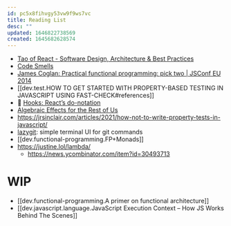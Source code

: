 ```yaml
---
id: pc5x8fihvgy53vw9f9ws7vc
title: Reading List
desc: ""
updated: 1646822738569
created: 1645682628574
---
```


- [Tao of React - Software Design, Architecture & Best Practices](https://alexkondov.com/tao-of-react/)
- [Code Smells](https://refactoring.guru/refactoring/smells)
- [James Coglan: Practical functional programming: pick two | JSConf EU 2014](https://www.youtube.com/watch?v=XcS-LdEBUkE)
- [[dev.test.HOW TO GET STARTED WITH PROPERTY-BASED TESTING IN JAVASCRIPT USING FAST-CHECK#references]]
- 🌟 [Hooks: React’s do-notation](https://devanshj.me/writings/hooks-reacts-do-notation)
- [Algebraic Effects for the Rest of Us](https://overreacted.io/algebraic-effects-for-the-rest-of-us/)
- https://jrsinclair.com/articles/2021/how-not-to-write-property-tests-in-javascript/
- [lazygit](https://github.com/jesseduffield/lazygit): simple terminal UI for git commands
- [[dev.functional-programming.FP+Monads]]
- https://justine.lol/lambda/
  - https://news.ycombinator.com/item?id=30493713

# WIP

- [[dev.functional-programming.A primer on functional architecture]]
- [[dev.javascript.language.JavaScript Execution Context – How JS Works Behind The Scenes]]
